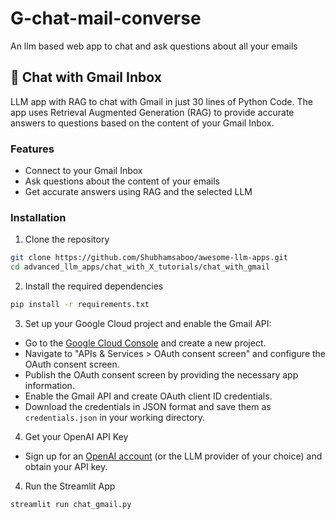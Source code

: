 # G-chat-mail-converse
An llm based web app to chat and ask questions about all your emails

## 📨 Chat with Gmail Inbox 

LLM app with RAG to chat with Gmail in just 30 lines of Python Code. The app uses Retrieval Augmented Generation (RAG) to provide accurate answers to questions based on the content of your Gmail Inbox.

### Features

- Connect to your Gmail Inbox
- Ask questions about the content of your emails
- Get accurate answers using RAG and the selected LLM

### Installation

1. Clone the repository

```bash
git clone https://github.com/Shubhamsaboo/awesome-llm-apps.git
cd advanced_llm_apps/chat_with_X_tutorials/chat_with_gmail
```
2. Install the required dependencies

```bash
pip install -r requirements.txt
```

3. Set up your Google Cloud project and enable the Gmail API:

- Go to the [Google Cloud Console](https://console.cloud.google.com/) and create a new project.
- Navigate to "APIs & Services > OAuth consent screen" and configure the OAuth consent screen.
- Publish the OAuth consent screen by providing the necessary app information.
- Enable the Gmail API and create OAuth client ID credentials.
- Download the credentials in JSON format and save them as `credentials.json` in your working directory.

4. Get your OpenAI API Key

- Sign up for an [OpenAI account](https://platform.openai.com/) (or the LLM provider of your choice) and obtain your API key.

4. Run the Streamlit App

```bash
streamlit run chat_gmail.py
```

